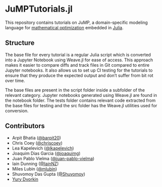 # JuMPTutorials.jl
This repository contains tutorials on JuMP, a domain-specific modeling language for [mathematical optimization](http://en.wikipedia.org/wiki/Mathematical_optimization) embedded in [Julia](http://julialang.org/).

## Structure

The base file for every tutorial is a regular Julia script 
which is converted into a Jupyter Notebook using Weave.jl for ease of access.
This approach makes it easier to compare diffs and track files in Git compared to entire Jupyter notebooks. 
It also allows us to set up CI testing for the tutorials to ensure that they produce the expected output 
and don’t suffer from bit rot over time.

The base files are present in the script folder inside a subfolder of the relevant category.
Jupyter notebooks generated using Weave.jl are found in the notebook folder. 
The tests folder contains relevant code extracted from the base files for testing and 
the src folder has the Weave.jl utilities used for conversion.

## Contributors

- Arpit Bhatia ([@barpit20](https://github.com/barpit20))
- Chris Coey ([@chriscoey](https://github.com/chriscoey))
- Lea Kapelevich ([@lkapelevich](https://github.com/lkapelevich))
- Joaquim Dias Garcia ([@joaquimg](https://github.com/joaquimg))
- Juan Pablo Vielma ([@juan-pablo-vielma](https://github.com/juan-pablo-vielma))
- Iain Dunning ([@IainNZ](https://github.com/IainNZ))
- Miles Lubin ([@mlubin](https://github.com/mlubin))
- Shuvomoy Das Gupta ([@Shuvomoy](https://github.com/Shuvomoy))
- [Yury Dvorkin](https://wp.nyu.edu/dvorkin/about-yury/)